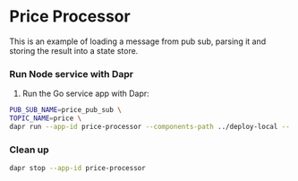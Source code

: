 # Price Processor

This is an example of loading a message from pub sub, parsing it and storing the result into a state store.

### Run Node service with Dapr

1. Run the Go service app with Dapr:

```bash
PUB_SUB_NAME=price_pub_sub \
TOPIC_NAME=price \
dapr run --app-id price-processor --components-path ../deploy-local -- yarn start
```

### Clean up
```bash
dapr stop --app-id price-processor
```
